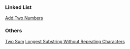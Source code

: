 ### Linked List
[Add Two Numbers](https://leetcode.com/problems/add-two-numbers/)

### Others
[Two Sum](https://leetcode.com/problems/two-sum/)
[Longest Substring Without Repeating Characters](https://leetcode.com/problems/longest-substring-without-repeating-characters/)
